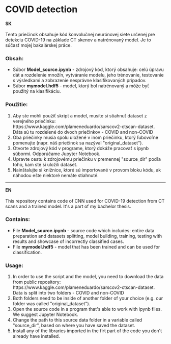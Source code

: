 # COVID detection
<strong>SK</strong>
<br><br>
Tento priečinok obsahuje kód konvolučnej neurónovej siete určenej pre detekciu COVID-19 na základe CT skenov a natrénovaný model. Je to súčasť mojej bakalárskej práce.

### Obsah:
<ul>
  <li>Súbor <strong>Model_source.ipynb</strong> - zdrojový kód, ktorý obsahuje: celú úpravu dát a rozdelenie množín, vytváranie modelu, jeho trénovanie, testovanie s výsledkami a zobrazenie nesprávne klasifikovaných prípadov.</li>
  <li>Súbor <strong>mymodel.hdf5</strong> - model, ktorý bol natrénovaný a môže byť použitý na klasifikáciu.</li>
</ul>

### Použitie:
<ol> 
  <li>Aby ste mohli použiť skript a model, musíte si stiahnuť dataset z verejného priečinku: https://www.kaggle.com/plameneduardo/sarscov2-ctscan-dataset. Dáta sú tu rozdelené do dvoch priečinkov - COVID and non-COVID</li>
  <li>Oba priečinky musia spolu uložené v inom priečinku, ktorý ľubovoľne pomenujte (napr. náš priečinok sa nazýval "original_dataset").</li>
  <li>Otvorte zdrojový kód v programe, ktorý dokáže pracovať s ipynb súbormi. Odporúčame Jupyter Notebook.
  <li>Upravte cestu k zdrojovému priečinku v premennej "source_dir" podľa toho, kam ste si uložili dataset.</li>
  <li>Nainštalujte si knižnice, ktoré sú importované v provom bloku kódu, ak náhodou ešte niektoré nemáte stiahnuté.</li>
</ol>

<hr>
<strong>EN</strong>
<br><br>
This repository contains code of CNN used for COVID-19 detection from CT scans and a trained model. It's a part of my bachelor thesis. 

### Contains: 
<ul>
  <li>File <strong>Model_source.ipynb</strong> - source code which includes: entire data preparation and datasets splitting, model building, training, testing with results and showcase of incorrectly classified cases.</li>
  <li>File <strong>mymodel.hdf5</strong> - model that has been trained and can be used for classification.</li>
</ul>

### Usage:
<ol> 
  <li>In order to use the script and the model, you need to download the data from public repository: https://www.kaggle.com/plameneduardo/sarscov2-ctscan-dataset. Data is split into two folders - COVID and non-COVID</li>
  <li>Both folders need to be inside of another folder of your choice (e.g. our folder was called "original_dataset").</li>
  <li>Open the source code in a program that's able to work with ipynb files. We suggest Jupyter Notebook.
  <li>Change the path to this source data folder in a variable called "source_dir", based on where you have saved the dataset.</li>
  <li>Install any of the libraries imported in the firt part of the code you don't already have installed.</li>
</ol>
